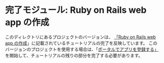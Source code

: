 # <a name="completed-module-create-a-ruby-on-rails-web-app"></a>完了モジュール: Ruby on Rails web app の作成

このディレクトリにあるプロジェクトのバージョンは、 [「Ruby on Rails web app の作成](https://docs.microsoft.com/graph/training/ruby-tutorial?tutorial-step=1)」に記載されているチュートリアルの完了を反映しています。 このバージョンのプロジェクトを使用する場合は、「[ポータルでアプリを登録する」](https://docs.microsoft.com/graph/training/ruby-tutorial?tutorial-step=2)を開始して、チュートリアルの残りの部分を完了する必要があります。